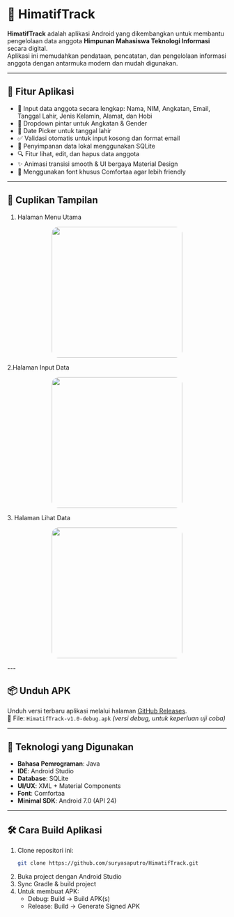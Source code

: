 # 📱 HimatifTrack

**HimatifTrack** adalah aplikasi Android yang dikembangkan untuk membantu pengelolaan data anggota **Himpunan Mahasiswa Teknologi Informasi** secara digital.  
Aplikasi ini memudahkan pendataan, pencatatan, dan pengelolaan informasi anggota dengan antarmuka modern dan mudah digunakan.

---

## 🚀 Fitur Aplikasi

- 📝 Input data anggota secara lengkap: Nama, NIM, Angkatan, Email, Tanggal Lahir, Jenis Kelamin, Alamat, dan Hobi
- 🔽 Dropdown pintar untuk Angkatan & Gender
- 📅 Date Picker untuk tanggal lahir
- ✅ Validasi otomatis untuk input kosong dan format email
- 💾 Penyimpanan data lokal menggunakan SQLite
- 🔍 Fitur lihat, edit, dan hapus data anggota
- ✨ Animasi transisi smooth & UI bergaya Material Design
- 🧩 Menggunakan font khusus Comfortaa agar lebih friendly

---

## 📸 Cuplikan Tampilan
1. Halaman Menu Utama
<p align="center">
  <img src="https://github.com/user-attachments/assets/77e6933c-a189-4e58-8dc1-82d07efe995c"
       width="300"
       style="border-radius: 16px;" />
</p>
2.Halaman Input Data
<p align="center">
  <img src="https://github.com/user-attachments/assets/3f50be48-1542-4343-ab7f-2256affb361b"
       width="300"
       style="border-radius: 16px;" />
</p>
3. Halaman Lihat Data
<p align="center">
  <img src="https://github.com/user-attachments/assets/76c9d8db-0b64-4d79-a071-24afc1a9047d"
       width="300"
       style="border-radius: 16px;" />
</p>
---

## 📦 Unduh APK

Unduh versi terbaru aplikasi melalui halaman [GitHub Releases](https://github.com/suryasaputro/HimatifTrack/releases/tag/1.0.0).  
📁 File: `HimatifTrack-v1.0-debug.apk` *(versi debug, untuk keperluan uji coba)*

---

## 🔧 Teknologi yang Digunakan

- **Bahasa Pemrograman**: Java  
- **IDE**: Android Studio  
- **Database**: SQLite  
- **UI/UX**: XML + Material Components  
- **Font**: Comfortaa  
- **Minimal SDK**: Android 7.0 (API 24)

---

## 🛠 Cara Build Aplikasi

1. Clone repositori ini:
   ```bash
   git clone https://github.com/suryasaputro/HimatifTrack.git
2. Buka project dengan Android Studio
3. Sync Gradle & build project
4. Untuk membuat APK:
   - Debug: Build → Build APK(s)
   - Release: Build → Generate Signed APK
  
